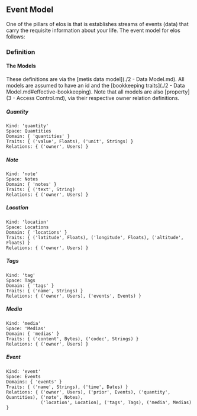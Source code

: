 Event Model
-----------

One of the pillars of elos is that is establishes streams of events (data) that carry the requisite information about your life. The event model for elos follows:

### Definition

#### The Models

These definitions are via the [metis data model](./2 - Data Model.md). All models are assumed to have an id and the [bookkeeping traits](./2 - Data Model.md#effective-bookkeeping). Note that all models are also [property](3 - Access Control.md), via their respective owner relation definitions.

##### Quantity

    Kind: 'quantity'
    Space: Quantities
    Domain: { 'quantities' }
    Traits: { ('value', Floats), ('unit', Strings) }
    Relations: { ('owner', Users) }

##### Note

    Kind: 'note'
    Space: Notes
    Domain: { 'notes' }
    Traits: { ('text', String)
    Relations: { ('owner', Users) }

##### Location

    Kind: 'location'
    Space: Locations
    Domain: { 'locations' }
    Traits: { ('latitude', Floats), ('longitude', Floats), ('altitude', Floats) }
    Relations: { ('owner', Users) }

##### Tags

    Kind: 'tag'
    Space: Tags
    Domain: { 'tags' }
    Traits: { ('name', Strings) }
    Relations: { ('owner', Users), ('events', Events) }

##### Media

    Kind: 'media'
    Space: 'Medias'
    Domain: { 'medias' }
    Traits: { ('content', Bytes), ('codec', Strings) }
    Relations: { ('owner', Users) }

##### Event

    Kind: 'event'
    Space: Events
    Domains: { 'events' }
    Traits: { ('name', Strings), ('time', Dates) }
    Relations: { ('owner', Users), ('prior', Events), ('quantity', Quantities), ('note', Notes),
                 ('location', Location), ('tags', Tags), ('media', Medias) }
